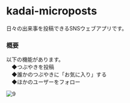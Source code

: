 # kadai-microposts
日々の出来事を投稿できるSNSウェブアプリです。
<h3>概要</h3>
以下の機能があります。
</br>　◆つぶやきを投稿
</br>　◆誰かのつぶやきに「お気に入り」する
</br>　◆ほかのユーザーをフォロー
</br>

![9](https://user-images.githubusercontent.com/53360448/89261019-4e7d5180-d668-11ea-89b3-8466ccf372df.png)

